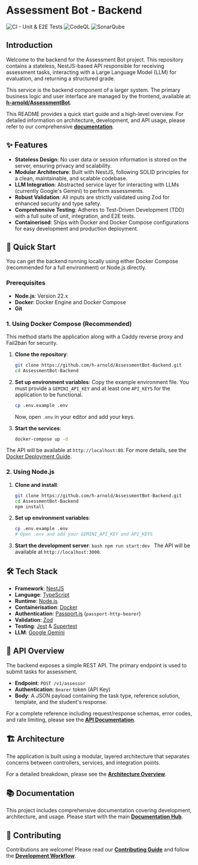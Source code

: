 # Assessment Bot - Backend

![CI - Unit & E2E Tests](https://github.com/h-arnold/AssessmentBot-Backend/actions/workflows/ci.yml/badge.svg)
![CodeQL](https://github.com/h-arnold/AssessmentBot-Backend/actions/workflows/codeql.yml/badge.svg)
![SonarQube](https://github.com/h-arnold/AssessmentBot-Backend/actions/workflows/sonarqube.yml/badge.svg)

## Introduction

Welcome to the backend for the Assessment Bot project. This repository contains a stateless, NestJS-based API responsible for receiving assessment tasks, interacting with a Large Language Model (LLM) for evaluation, and returning a structured grade.

This service is the backend component of a larger system. The primary business logic and user interface are managed by the frontend, available at: **[h-arnold/AssessmentBot](https://github.com/h-arnold/AssessmentBot)**.

This README provides a quick start guide and a high-level overview. For detailed information on architecture, development, and API usage, please refer to our comprehensive **[documentation](./docs/README.md)**.

## ✨ Features

- **Stateless Design**: No user data or session information is stored on the server, ensuring privacy and scalability.
- **Modular Architecture**: Built with NestJS, following SOLID principles for a clean, maintainable, and scalable codebase.
- **LLM Integration**: Abstracted service layer for interacting with LLMs (currently Google's Gemini) to perform assessments.
- **Robust Validation**: All inputs are strictly validated using Zod for enhanced security and type safety.
- **Comprehensive Testing**: Adheres to Test-Driven Development (TDD) with a full suite of unit, integration, and E2E tests.
- **Containerised**: Ships with Docker and Docker Compose configurations for easy development and production deployment.

## 🚀 Quick Start

You can get the backend running locally using either Docker Compose (recommended for a full environment) or Node.js directly.

### Prerequisites

- **Node.js**: Version 22.x
- **Docker**: Docker Engine and Docker Compose
- **Git**

### 1. Using Docker Compose (Recommended)

This method starts the application along with a Caddy reverse proxy and Fail2ban for security.

1.  **Clone the repository**:

    ```bash
    git clone https://github.com/h-arnold/AssessmentBot-Backend.git
    cd AssessmentBot-Backend
    ```

2.  **Set up environment variables**:
    Copy the example environment file. You must provide a `GEMINI_API_KEY` and at least one `API_KEYS` for the application to be functional.

    ```bash
    cp .env.example .env
    ```

    Now, open `.env` in your editor and add your keys.

3.  **Start the services**:
    ```bash
    docker-compose up -d
    ```

The API will be available at `http://localhost:80`. For more details, see the [Docker Deployment Guide](./docs/deployment/docker.md).

### 2. Using Node.js

1.  **Clone and install**:

    ```bash
    git clone https://github.com/h-arnold/AssessmentBot-Backend.git
    cd AssessmentBot-Backend
    npm install
    ```

2.  **Set up environment variables**:

    ```bash
    cp .env.example .env
    # Open .env and add your GEMINI_API_KEY and API_KEYS
    ```

3.  **Start the development server**:
    `bash
    npm run start:dev
    `
    The API will be available at `http://localhost:3000`.

## 🛠️ Tech Stack

- **Framework**: [NestJS](https://nestjs.com/)
- **Language**: [TypeScript](https://www.typescriptlang.org/)
- **Runtime**: [Node.js](https://nodejs.org/)
- **Containerisation**: [Docker](https://www.docker.com/)
- **Authentication**: [Passport.js](http://www.passportjs.org/) (`passport-http-bearer`)
- **Validation**: [Zod](https://zod.dev/)
- **Testing**: [Jest](https://jestjs.io/) & [Supertest](https://github.com/ladjs/supertest)
- **LLM**: [Google Gemini](https://ai.google.dev/)

## 🔌 API Overview

The backend exposes a simple REST API. The primary endpoint is used to submit tasks for assessment.

- **Endpoint**: `POST /v1/assessor`
- **Authentication**: `Bearer` token (API Key)
- **Body**: A JSON payload containing the task type, reference solution, template, and the student's response.

For a complete reference including request/response schemas, error codes, and rate limiting, please see the **[API Documentation](./docs/api/API_Documentation.md)**.

## 🏗️ Architecture

The application is built using a modular, layered architecture that separates concerns between controllers, services, and integration points.

For a detailed breakdown, please see the **[Architecture Overview](./docs/architecture/overview.md)**.

## 📚 Documentation

This project includes comprehensive documentation covering development, architecture, and usage. Please start with the main **[Documentation Hub](./docs/README.md)**.

## 🤝 Contributing

Contributions are welcome! Please read our **[Contributing Guide](./CONTRIBUTING.md)** and follow the **[Development Workflow](./docs/development/workflow.md)**.
